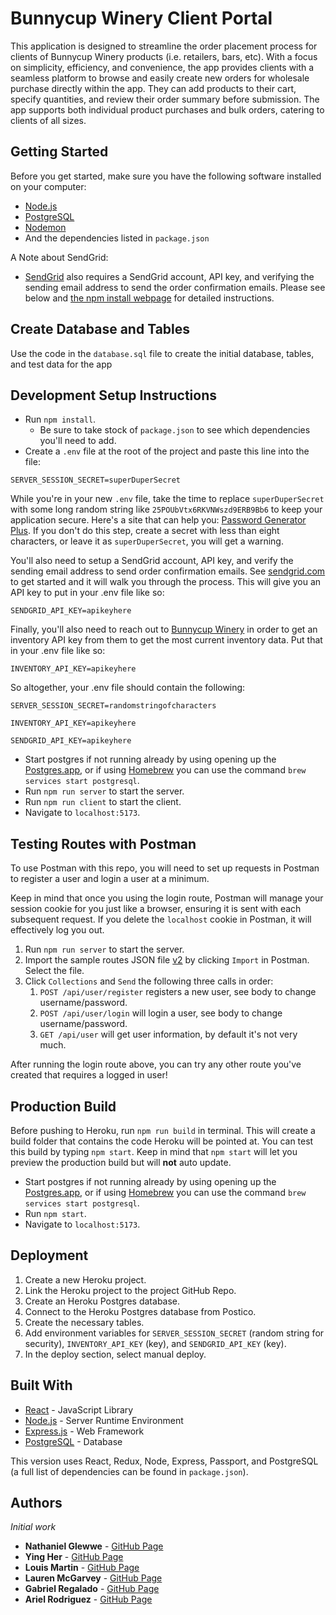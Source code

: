 # Bunnycup Winery Client Portal

This application is designed to streamline the order placement process for clients of Bunnycup Winery products (i.e. retailers, bars, etc). With a focus on simplicity, efficiency, and convenience, the app provides clients with a seamless platform to browse and easily create new orders for wholesale purchase directly within the app. They can add products to their cart, specify quantities, and review their order summary before submission. The app supports both individual product purchases and bulk orders, catering to clients of all sizes.

## Getting Started

Before you get started, make sure you have the following software installed on your computer:
- [Node.js](https://nodejs.org/en)
- [PostgreSQL](https://www.postgresql.org)
- [Nodemon](https://nodemon.io)
- And the dependencies listed in `package.json`

A Note about SendGrid:
- [SendGrid](https://docs.sendgrid.com/for-developers/sending-email/api-getting-started) also requires a SendGrid account, API key, and verifying the sending email address to send the order confirmation emails. Please see below and [the npm install webpage](https://www.npmjs.com/package/@sendgrid/mail) for detailed instructions.


## Create Database and Tables

Use the code in the `database.sql` file to create the initial database, tables, and test data for the app

## Development Setup Instructions

- Run `npm install`.
    - Be sure to take stock of `package.json` to see which dependencies you'll need to add.
- Create a `.env` file at the root of the project and paste this line into the file:

```plaintext
SERVER_SESSION_SECRET=superDuperSecret
```

While you're in your new `.env` file, take the time to replace `superDuperSecret` with some long random string like `25POUbVtx6RKVNWszd9ERB9Bb6` to keep your application secure. Here's a site that can help you: [Password Generator Plus](https://passwordsgenerator.net). If you don't do this step, create a secret with less than eight characters, or leave it as `superDuperSecret`, you will get a warning.

You'll also need to setup a SendGrid account, API key, and verify the sending email address to send order confirmation emails. See [sendgrid.com](https://docs.sendgrid.com/for-developers/sending-email/api-getting-started) to get started and it will walk you through the process. This will give you an API key to put in your .env file like so:

```plaintext
SENDGRID_API_KEY=apikeyhere
```

Finally, you'll also need to reach out to [Bunnycup Winery](https://www.bunnycupwinery.com/Contact-Us/Send-a-Message) in order to get an inventory API key from them to get the most current inventory data. Put that in your .env file like so:

```plaintext
INVENTORY_API_KEY=apikeyhere
```

So altogether, your .env file should contain the following:
```
SERVER_SESSION_SECRET=randomstringofcharacters

INVENTORY_API_KEY=apikeyhere

SENDGRID_API_KEY=apikeyhere
```

- Start postgres if not running already by using opening up the [Postgres.app](https://postgresapp.com), or if using [Homebrew](https://brew.sh) you can use the command `brew services start postgresql`.
- Run `npm run server` to start the server.
- Run `npm run client` to start the client.
- Navigate to `localhost:5173`.

## Testing Routes with Postman

To use Postman with this repo, you will need to set up requests in Postman to register a user and login a user at a minimum.

Keep in mind that once you using the login route, Postman will manage your session cookie for you just like a browser, ensuring it is sent with each subsequent request. If you delete the `localhost` cookie in Postman, it will effectively log you out.

1. Run `npm run server` to start the server.
2. Import the sample routes JSON file [v2](./PostmanPrimeSoloRoutesv2.json) by clicking `Import` in Postman. Select the file.
3. Click `Collections` and `Send` the following three calls in order:
   1. `POST /api/user/register` registers a new user, see body to change username/password.
   2. `POST /api/user/login` will login a user, see body to change username/password.
   3. `GET /api/user` will get user information, by default it's not very much.

After running the login route above, you can try any other route you've created that requires a logged in user!

## Production Build

Before pushing to Heroku, run `npm run build` in terminal. This will create a build folder that contains the code Heroku will be pointed at. You can test this build by typing `npm start`. Keep in mind that `npm start` will let you preview the production build but will **not** auto update.

- Start postgres if not running already by using opening up the [Postgres.app](https://postgresapp.com), or if using [Homebrew](https://brew.sh) you can use the command `brew services start postgresql`.
- Run `npm start`.
- Navigate to `localhost:5173`.

## Deployment

1. Create a new Heroku project.
2. Link the Heroku project to the project GitHub Repo.
3. Create an Heroku Postgres database.
4. Connect to the Heroku Postgres database from Postico.
5. Create the necessary tables.
6. Add environment variables for `SERVER_SESSION_SECRET` (random string for security), `INVENTORY_API_KEY` (key), and `SENDGRID_API_KEY` (key).
7. In the deploy section, select manual deploy.

## Built With

- [React](https://react.dev/) - JavaScript Library
- [Node.js](https://nodejs.org/en) - Server Runtime Environment
- [Express.js](https://expressjs.com/) - Web Framework
- [PostgreSQL](https://www.postgresql.org/) - Database

This version uses React, Redux, Node, Express, Passport, and PostgreSQL (a full list of dependencies can be found in `package.json`).

## Authors
*Initial work*
* **Nathaniel Glewwe** - [GitHub Page](https://github.com/nateglewwe)
* **Ying Her** - [GitHub Page](https://github.com/yherxx461)
* **Louis Martin** - [GitHub Page](https://github.com/louimart)
* **Lauren McGarvey** - [GitHub Page](https://github.com/LaurenMcG-ColdStorage)
* **Gabriel Regalado** - [GitHub Page](https://github.com/Greg-04)
* **Ariel Rodriguez** - [GitHub Page](https://github.com/arodriguez914)